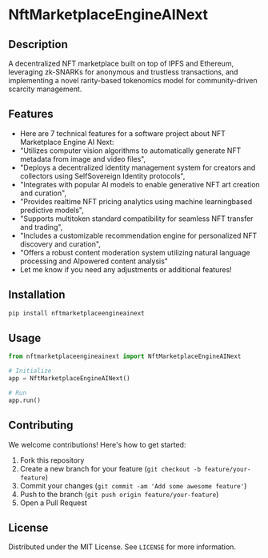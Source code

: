 # NftMarketplaceEngineAINext

## Description

A decentralized NFT marketplace built on top of IPFS and Ethereum, leveraging zk-SNARKs for anonymous and trustless transactions, and implementing a novel rarity-based tokenomics model for community-driven scarcity management.

## Features

- Here are 7 technical features for a software project about NFT Marketplace Engine AI Next:
- "Utilizes computer vision algorithms to automatically generate NFT metadata from image and video files",
- "Deploys a decentralized identity management system for creators and collectors using SelfSovereign Identity protocols",
- "Integrates with popular AI models to enable generative NFT art creation and curation",
- "Provides realtime NFT pricing analytics using machine learningbased predictive models",
- "Supports multitoken standard compatibility for seamless NFT transfer and trading",
- "Includes a customizable recommendation engine for personalized NFT discovery and curation",
- "Offers a robust content moderation system utilizing natural language processing and AIpowered content analysis"
- Let me know if you need any adjustments or additional features!
## Installation

```bash
pip install nftmarketplaceengineainext
```

## Usage

```python
from nftmarketplaceengineainext import NftMarketplaceEngineAINext

# Initialize
app = NftMarketplaceEngineAINext()

# Run
app.run()
```

## Contributing

We welcome contributions! Here's how to get started:

1. Fork this repository
2. Create a new branch for your feature (`git checkout -b feature/your-feature`)
3. Commit your changes (`git commit -am 'Add some awesome feature'`)
4. Push to the branch (`git push origin feature/your-feature`)
5. Open a Pull Request

## License

Distributed under the MIT License. See `LICENSE` for more information.
